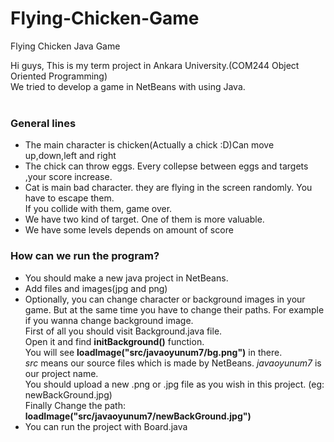 # Flying-Chicken-Game
Flying Chicken Java Game 

Hi guys, This is my term project in Ankara University.(COM244 Object Oriented Programming)<br>
We tried to develop a game in NetBeans with using Java.<br><br>

### General lines
- The main character is chicken(Actually a chick :D)Can move up,down,left and right
- The chick can throw eggs. Every collepse between eggs and targets ,your score increase.
- Cat is main bad character. they are flying in the screen randomly. You have to escape them.<br>
If you collide with them, game over.
- We have two kind of target. One of them is more valuable.
- We have some levels depends on amount of score


### How can we run the program? 
* You should make a new java project in NetBeans.
* Add files and images(jpg and png)
* Optionally, you can change character or background images in your game. But at the same time you have to change their paths.
For example if you wanna change background image. <br>
First of all you should visit Background.java file.<br>
Open it and find **initBackground()** function. <br>
You will see **loadImage("src/javaoyunum7/bg.png")** in there. <br>
*src* means our source files which is made by NetBeans. *javaoyunum7* is our project name.<br>
You should upload a new .png or .jpg file as you wish in this project. (eg: newBackGround.jpg)<br>
Finally Change the path: **loadImage("src/javaoyunum7/newBackGround.jpg")** 
* You can run the project with Board.java


